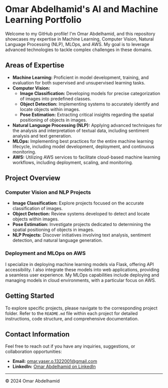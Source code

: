 # Omar Abdelhamid's AI and Machine Learning Portfolio

Welcome to my GitHub profile! I'm Omar Abdelhamid, and this repository showcases my expertise in Machine Learning, Computer Vision, Natural Language Processing (NLP), MLOps, and AWS. My goal is to leverage advanced technologies to tackle complex challenges in these domains.

## Areas of Expertise

- **Machine Learning:** Proficient in model development, training, and evaluation for both supervised and unsupervised learning tasks.
- **Computer Vision:**
  - **Image Classification:** Developing models for precise categorization of images into predefined classes.
  - **Object Detection:** Implementing systems to accurately identify and locate objects within images.
  - **Pose Estimation:** Extracting critical insights regarding the spatial positioning of objects in images.
- **Natural Language Processing (NLP):** Applying advanced techniques for the analysis and interpretation of textual data, including sentiment analysis and text generation.
- **MLOps:** Implementing best practices for the entire machine learning lifecycle, including model development, deployment, and continuous monitoring.
- **AWS:** Utilizing AWS services to facilitate cloud-based machine learning workflows, including deployment, scaling, and monitoring.

## Project Overview

### Computer Vision and NLP Projects
- **Image Classification:** Explore projects focused on the accurate classification of images.
- **Object Detection:** Review systems developed to detect and locate objects within images.
- **Pose Estimation:** Investigate projects dedicated to determining the spatial positioning of objects in images.
- **NLP Projects:** Discover initiatives involving text analysis, sentiment detection, and natural language generation.

### Deployment and MLOps on AWS
I specialize in deploying machine learning models via Flask, offering API accessibility. I also integrate these models into web applications, providing a seamless user experience. My MLOps capabilities include deploying and managing models in cloud environments, with a particular focus on AWS.

## Getting Started
To explore specific projects, please navigate to the corresponding project folder. Refer to the `README.md` file within each project for detailed instructions, code structure, and comprehensive documentation.

## Contact Information
Feel free to reach out if you have any inquiries, suggestions, or collaboration opportunities:

- **Email:** [omar.yaser.o.1322001@gmail.com](mailto:omar.yaser.o.1322001@gmail.com)
- **LinkedIn:** [Omar Abdelhamid on LinkedIn](https://www.linkedin.com/in/omar-abdelhamid-204b0618a/)

---

&copy; 2024 Omar Abdelhamid
